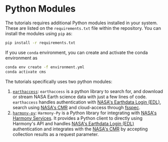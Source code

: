 # Python Modules
The tutorials requires additional Python modules installed in your system. These are listed on the `requirements.txt` file within the repository. You can install the modules using `pip` as:

```bash
pip install -r requirements.txt
```

If you use `conda` environment, you can create and activate the conda environment as 

```bash
conda env create -f environment.yml
conda activate cms
```

The tutorials specifically uses two python modules:
1. [`earthaccess`](https://github.com/nsidc/earthaccess): `earthaccess` is a python library to search for, and download or stream NASA Earth science data with just a few lines of code. `earthaccess` handles authentication with [NASA's Earthdata Login (EDL)](https://urs.earthdata.nasa.gov/), search using [NASA's CMR](https://cmr.earthdata.nasa.gov/search/site/docs/search/api.html) and cloud-access through [fsspec](https://github.com/fsspec/filesystem_spec).
2. [`harmony-py`](https://github.com/nasa/harmony-py): `Harmony-Py` is a Python library for integrating with [NASA's Harmony Services](https://harmony.earthdata.nasa.gov/). It provides a Python client to directly using Harmony's API and handles [NASA's Earthdata Login (EDL)](https://urs.earthdata.nasa.gov/) authentication and  integrates with the [NASA's CMR](https://cmr.earthdata.nasa.gov/search/site/docs/search/api.html) by accepting collection results as a request parameter.